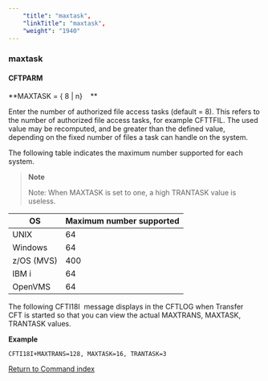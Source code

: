 ```yaml
---
    "title": "maxtask",
    "linkTitle": "maxtask",
    "weight": "1940"
---
```

<span id="maxtask"></span>

### maxtask

#### CFTPARM

**MAXTASK = { <span class="underline">8</span>
&#124; n}    **

Enter the number of authorized file access tasks (default = 8). This refers to the number of authorized file access tasks, for example CFTTFIL. The used value may be recomputed, and be greater than the defined value, depending on the fixed number of files a task can handle on the system.

The following table indicates the maximum number supported for each
system.

> **Note**
>
> Note: When MAXTASK is set to one, a high TRANTASK value is useless.


| OS  | Maximum number supported  |
| --- | --- |
| UNIX  | 64 |
| Windows  | 64 |
| z/OS (MVS) | 400 |
| IBM i | 64 |
| OpenVMS  | 64 |


The following CFTI18I  message displays in the CFTLOG when Transfer CFT is started so that you can view the actual MAXTRANS, MAXTASK, TRANTASK values.

****Example****

```
CFTI18I+MAXTRANS=128, MAXTASK=16, TRANTASK=3
```

[Return to Command index](../../)
